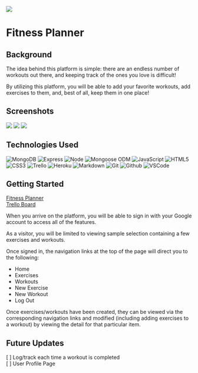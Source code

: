 <img src="https://i.imgur.com/SmA7rcP.jpg">

# Fitness Planner

## Background

The idea behind this platform is simple: there are an endless number of workouts out there, and keeping track of the ones you love is difficult!

By utilizing this platform, you will be able to add your favorite workouts, add exercises to them, and, best of all, keep them in one place!

## Screenshots

<img src="https://i.imgur.com/d4wglyb.png">

<img src="https://i.imgur.com/hTWAwXt.png">

<img src="https://i.imgur.com/8qbRmh7.png">


## Technologies Used

![MongoDB](https://img.shields.io/badge/-MongoDB-333?style=flat&logo=mongodb)
![Express](https://img.shields.io/badge/-Express-333?style=flat&logo=express)
![Node](https://img.shields.io/badge/-Node.js-333?style=flat&logo=node.js)
![Mongoose ODM](https://img.shields.io/badge/-Mongoose_ODM-333?style=flat&logo=mongodb)
![JavaScript](https://img.shields.io/badge/-JavaScript-333?style=flat&logo=javascript)
![HTML5](https://img.shields.io/badge/-HTML5-333?style=flat&logo=html5)
![CSS3](https://img.shields.io/badge/-CSS-333?style=flat&logo=css3)
![Trello](https://img.shields.io/badge/-Trello-333?style=flat&logo=trello)
![Heroku](https://img.shields.io/badge/-Heroku-333?style=flat&logo=heroku)
![Markdown](https://img.shields.io/badge/-Markdown-333?style=flat&logo=markdown)
![Git](https://img.shields.io/badge/-Git-333?style=flat&logo=git)
![Github](https://img.shields.io/badge/-GitHub-333?style=flat&logo=github)
![VSCode](https://img.shields.io/badge/-VS_Code-333?style=flat&logo=visualstudio)


## Getting Started

[Fitness Planner](https://fitness-planner-621.herokuapp.com/)<br>
[Trello Board](https://trello.com/b/TiiQjqaC)

When you arrive on the platform, you will be able to sign in with your Google account to access all of the features.

As a visitor, you will be limited to viewing sample selection containing a few exercises and workouts.

Once signed in, the navigation links at the top of the page will direct you to the following:

* Home
* Exercises
* Workouts
* New Exercise
* New Workout
* Log Out

Once exercises/workouts have been created, they can be viewed via the corresponding navigation links and modified (including adding exercises to a workout) by viewing the detail for that particular item.

## Future Updates

[ ] Log/track each time a workout is completed<br>
[ ] User Profile Page
